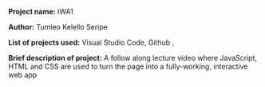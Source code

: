 **Project name:** IWA1

**Author:** Tumleo Kelello Seripe

**List of projects used:** Visual Studio Code, Github ,

**Brief description of project:** A follow along lecture video where JavaScript, HTML and CSS are used to turn the page into a fully-working, interactive web app
